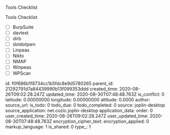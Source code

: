 Tools Checklist

Tools Checklist

- [ ] BurpSuite
- [ ] davtest
- [ ] dirb
- [ ] dotdotpwn
- [ ] Linpeas
- [ ] Nikto
- [ ] NMAP
- [ ] Winpeas
- [ ] WPScan

id: f0f686b1f8734cc1b5fdc8e9d5780265
parent_id: 21292791d7a84439990b13f099353ddd
created_time: 2020-08-26T09:02:28.247Z
updated_time: 2020-08-30T07:48:48.763Z
is_conflict: 0
latitude: 0.00000000
longitude: 0.00000000
altitude: 0.0000
author: 
source_url: 
is_todo: 0
todo_due: 0
todo_completed: 0
source: joplin-desktop
source_application: net.cozic.joplin-desktop
application_data: 
order: 0
user_created_time: 2020-08-26T09:02:28.247Z
user_updated_time: 2020-08-30T07:48:48.763Z
encryption_cipher_text: 
encryption_applied: 0
markup_language: 1
is_shared: 0
type_: 1